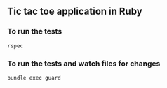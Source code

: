 ## Tic tac toe application in Ruby

### To run the tests
`rspec`

### To run the tests and watch files for changes
`bundle exec guard`
